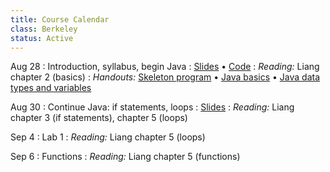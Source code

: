 ```yaml
---
title: Course Calendar
class: Berkeley
status: Active
---
```


Aug 28
: Introduction, syllabus, begin Java
   : [Slides](lectures/intro/intro-1-slides.pdf) • [Code](lectures/intro/day1code.txt)
: *Reading:* Liang chapter 2 (basics)
: *Handouts:* [Skeleton program](lectures/intro/java-first-program.pdf) • [Java basics](lectures/intro/java-basics.pdf) • [Java data types and variables](lectures/intro/java-types-and-vars.pdf)


Aug 30
: Continue Java: if statements, loops
   : [Slides]()
: *Reading:* Liang chapter 3 (if statements), chapter 5 (loops)

Sep 4
: Lab 1
: *Reading:* Liang chapter 5 (loops)

Sep 6
: Functions
: *Reading:* Liang chapter 5 (functions)


